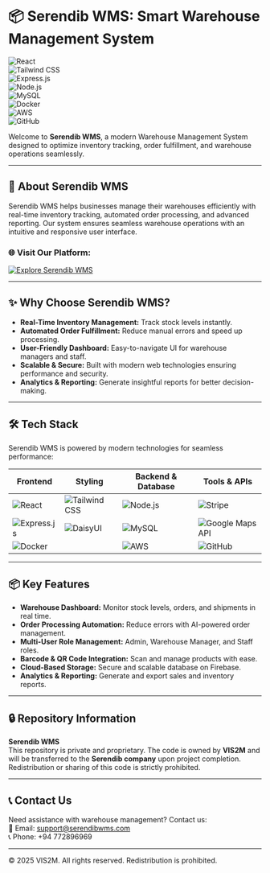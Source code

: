 # 📦 Serendib WMS: Smart Warehouse Management System  

![React](https://img.shields.io/badge/React-61DAFB?style=for-the-badge&logo=react&logoColor=black)  
![Tailwind CSS](https://img.shields.io/badge/Tailwind_CSS-38B2AC?style=for-the-badge&logo=tailwind-css&logoColor=white)  
![Express.js](https://img.shields.io/badge/Express.js-000000?style=for-the-badge&logo=express&logoColor=white)  
![Node.js](https://img.shields.io/badge/Node.js-339933?style=for-the-badge&logo=node.js&logoColor=white)  
![MySQL](https://img.shields.io/badge/MySQL-4479A1?style=for-the-badge&logo=mysql&logoColor=white)  
![Docker](https://img.shields.io/badge/Docker-2496ED?style=for-the-badge&logo=docker&logoColor=white)  
![AWS](https://img.shields.io/badge/AWS-232F3E?style=for-the-badge&logo=amazon-aws&logoColor=white)  
![GitHub](https://img.shields.io/badge/GitHub-181717?style=for-the-badge&logo=github&logoColor=white)  

Welcome to **Serendib WMS**, a modern Warehouse Management System designed to optimize inventory tracking, order fulfillment, and warehouse operations seamlessly.  

---

## 🌟 About Serendib WMS  

Serendib WMS helps businesses manage their warehouses efficiently with real-time inventory tracking, automated order processing, and advanced reporting. Our system ensures seamless warehouse operations with an intuitive and responsive user interface.  

### 🌐 **Visit Our Platform:**  
[![Explore Serendib WMS](https://img.shields.io/badge/Visit%20Serendib-28A745?style=for-the-badge&logo=github)](https://serendibwms.com)  

---

## ✨ Why Choose Serendib WMS?  

- **Real-Time Inventory Management:** Track stock levels instantly.  
- **Automated Order Fulfillment:** Reduce manual errors and speed up processing.  
- **User-Friendly Dashboard:** Easy-to-navigate UI for warehouse managers and staff.  
- **Scalable & Secure:** Built with modern web technologies ensuring performance and security.  
- **Analytics & Reporting:** Generate insightful reports for better decision-making.  

---

## 🛠️ Tech Stack  

Serendib WMS is powered by modern technologies for seamless performance:  

| Frontend        | Styling         | Backend & Database  | Tools & APIs  |  
| --------------- | --------------- | ------------------- | ------------- |  
| ![React](https://img.shields.io/badge/-React-61DAFB?style=for-the-badge&logo=react&logoColor=black) | ![Tailwind CSS](https://img.shields.io/badge/-Tailwind_CSS-38B2AC?style=for-the-badge&logo=tailwind-css&logoColor=white) | ![Node.js](https://img.shields.io/badge/-Node.js-339933?style=for-the-badge&logo=node.js&logoColor=white) | ![Stripe](https://img.shields.io/badge/-Stripe-008CDD?style=for-the-badge&logo=stripe&logoColor=white) |  
| ![Express.js](https://img.shields.io/badge/-Express.js-000000?style=for-the-badge&logo=express&logoColor=white) | ![DaisyUI](https://img.shields.io/badge/-DaisyUI-5A67D8?style=for-the-badge&logo=daisyui&logoColor=white) | ![MySQL](https://img.shields.io/badge/-MySQL-4479A1?style=for-the-badge&logo=mysql&logoColor=white) | ![Google Maps API](https://img.shields.io/badge/-Google_Maps_API-4285F4?style=for-the-badge&logo=google-maps&logoColor=white) |  
| ![Docker](https://img.shields.io/badge/-Docker-2496ED?style=for-the-badge&logo=docker&logoColor=white) |  | ![AWS](https://img.shields.io/badge/-AWS-232F3E?style=for-the-badge&logo=amazon-aws&logoColor=white) | ![GitHub](https://img.shields.io/badge/-GitHub-181717?style=for-the-badge&logo=github&logoColor=white) |  

---

## 📦 Key Features  

- **Warehouse Dashboard:** Monitor stock levels, orders, and shipments in real time.  
- **Order Processing Automation:** Reduce errors with AI-powered order management.  
- **Multi-User Role Management:** Admin, Warehouse Manager, and Staff roles.  
- **Barcode & QR Code Integration:** Scan and manage products with ease.  
- **Cloud-Based Storage:** Secure and scalable database on Firebase.  
- **Analytics & Reporting:** Generate and export sales and inventory reports.  

---

## 🔒 Repository Information  

**Serendib WMS**  
This repository is private and proprietary. The code is owned by **VIS2M** and will be transferred to the **Serendib company** upon project completion. Redistribution or sharing of this code is strictly prohibited.  

---

## 📞 Contact Us  

Need assistance with warehouse management? Contact us:  
📧 Email: support@serendibwms.com  
📞 Phone: +94 772896969  

---

© 2025 VIS2M. All rights reserved. Redistribution is prohibited.
